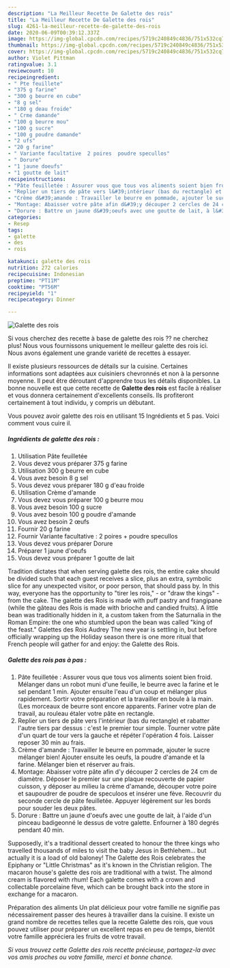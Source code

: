 ```yaml
---
description: "La Meilleur Recette De Galette des rois"
title: "La Meilleur Recette De Galette des rois"
slug: 4261-la-meilleur-recette-de-galette-des-rois
date: 2020-06-09T00:39:12.337Z
image: https://img-global.cpcdn.com/recipes/5719c240849c4836/751x532cq70/galette-des-rois-photo-principale-de-la-recette.jpg
thumbnail: https://img-global.cpcdn.com/recipes/5719c240849c4836/751x532cq70/galette-des-rois-photo-principale-de-la-recette.jpg
cover: https://img-global.cpcdn.com/recipes/5719c240849c4836/751x532cq70/galette-des-rois-photo-principale-de-la-recette.jpg
author: Violet Pittman
ratingvalue: 3.1
reviewcount: 10
recipeingredient:
- " Pte feuillete"
- "375 g farine"
- "300 g beurre en cube"
- "8 g sel"
- "180 g deau froide"
- " Crme damande"
- "100 g beurre mou"
- "100 g sucre"
- "100 g poudre damande"
- "2 ufs"
- "20 g farine"
- " Variante facultative  2 poires  poudre specullos"
- " Dorure"
- "1 jaune doeufs"
- "1 goutte de lait"
recipeinstructions:
- "Pâte feuilletée : Assurer vous que tous vos aliments soient bien froid. Mélanger dans un robot muni d&#39;une feuille, le beurre avec la farine et le sel pendant 1 min. Ajouter ensuite l&#39;eau d&#39;un coup et mélanger plus rapidement. Sortir votre préparation et la travailler en boule à la main. (Les morceaux de beurre sont encore apparents. Fariner votre plan de travail, au rouleau étaler votre pâte en rectangle."
- "Replier un tiers de pâte vers l&#39;intérieur (bas du rectangle) et rabatter l&#39;autre tiers par dessus : c&#39;est le premier tour simple. Tourner votre pâte d&#39;un quart de tour vers la gauche et répéter l&#39;opération 4 fois. Laisser reposer 30 min au frais."
- "Crème d&#39;amande : Travailler le beurre en pommade, ajouter le sucre mélanger bien! Ajouter ensuite les oeufs, la poudre d&#39;amande et la farine. Mélanger bien et réserver au frais."
- "Montage: Abaisser votre pâte afin d&#39;y découper 2 cercles de 24 cm de diamètre. Déposer le premier sur une plaque recouverte de papier cuisson, y déposer au milieu la crème d&#39;amande, découper votre poire et saupoudrer de poudre de speculoos et insérer une fève. Recouvrir du seconde cercle de pâte feuilletée. Appuyer légèrement sur les bords pour souder les deux pâtes."
- "Dorure : Battre un jaune d&#39;oeufs avec une goutte de lait, à l&#39;aide d&#39;un pinceau badigeonné le dessus de votre galette. Enfourner à 180 degrés pendant 40 min."
categories:
- Resep
tags:
- galette
- des
- rois

katakunci: galette des rois 
nutrition: 272 calories
recipecuisine: Indonesian
preptime: "PT11M"
cooktime: "PT56M"
recipeyield: "1"
recipecategory: Dinner

---
```



![Galette des rois](https://img-global.cpcdn.com/recipes/5719c240849c4836/751x532cq70/galette-des-rois-photo-principale-de-la-recette.jpg)

Si vous cherchez des recette à base de galette des rois ?? ne cherchez plus! Nous vous fournissons uniquement le meilleur galette des rois ici. Nous avons également une grande variété de recettes à essayer.

Il existe plusieurs ressources de détails sur la cuisine. Certaines informations sont adaptées aux cuisiniers chevronnés et non à la personne moyenne. Il peut être déroutant d'apprendre tous les détails disponibles. La bonne nouvelle est que cette recette de <strong> Galette des rois </strong> est facile à réaliser et vous donnera certainement d'excellents conseils. Ils profiteront certainement à tout individu, y compris un débutant.

<!--inarticleads1-->

Vous pouvez avoir galette des rois en utilisant 15 Ingrédients et 5 pas. Voici comment vous cuire il.

##### Ingrédients de galette des rois :

1. Utilisation  Pâte feuilletée
1. Vous devez vous préparer 375 g farine
1. Utilisation 300 g beurre en cube
1. Vous avez besoin 8 g sel
1. Vous devez vous préparer 180 g d&#39;eau froide
1. Utilisation  Crème d&#39;amande
1. Vous devez vous préparer 100 g beurre mou
1. Vous avez besoin 100 g sucre
1. Vous avez besoin 100 g poudre d&#39;amande
1. Vous avez besoin 2 œufs
1. Fournir 20 g farine
1. Fournir  Variante facultative : 2 poires + poudre specullos
1. Vous devez vous préparer  Dorure
1. Préparer 1 jaune d&#39;oeufs
1. Vous devez vous préparer 1 goutte de lait


Tradition dictates that when serving galette des rois, the entire cake should be divided such that each guest receives a slice, plus an extra, symbolic slice for any unexpected visitor, or poor person, that should pass by. In this way, everyone has the opportunity to &#34;tirer les rois,&#34; - or &#34;draw the kings&#34; - from the cake. The galette des Rois is made with puff pastry and frangipane (while the gâteau des Rois is made with brioche and candied fruits). A little bean was traditionally hidden in it, a custom taken from the Saturnalia in the Roman Empire: the one who stumbled upon the bean was called &#34;king of the feast.&#34; Galettes des Rois Audrey The new year is settling in, but before officially wrapping up the Holiday season there is one more ritual that French people will gather for and enjoy: the Galette des Rois. 

<!--inarticleads2-->

##### Galette des rois pas à pas :

1. Pâte feuilletée : Assurer vous que tous vos aliments soient bien froid. Mélanger dans un robot muni d&#39;une feuille, le beurre avec la farine et le sel pendant 1 min. Ajouter ensuite l&#39;eau d&#39;un coup et mélanger plus rapidement. Sortir votre préparation et la travailler en boule à la main. (Les morceaux de beurre sont encore apparents. Fariner votre plan de travail, au rouleau étaler votre pâte en rectangle.
1. Replier un tiers de pâte vers l&#39;intérieur (bas du rectangle) et rabatter l&#39;autre tiers par dessus : c&#39;est le premier tour simple. Tourner votre pâte d&#39;un quart de tour vers la gauche et répéter l&#39;opération 4 fois. Laisser reposer 30 min au frais.
1. Crème d&#39;amande : Travailler le beurre en pommade, ajouter le sucre mélanger bien! Ajouter ensuite les oeufs, la poudre d&#39;amande et la farine. Mélanger bien et réserver au frais.
1. Montage: Abaisser votre pâte afin d&#39;y découper 2 cercles de 24 cm de diamètre. Déposer le premier sur une plaque recouverte de papier cuisson, y déposer au milieu la crème d&#39;amande, découper votre poire et saupoudrer de poudre de speculoos et insérer une fève. Recouvrir du seconde cercle de pâte feuilletée. Appuyer légèrement sur les bords pour souder les deux pâtes.
1. Dorure : Battre un jaune d&#39;oeufs avec une goutte de lait, à l&#39;aide d&#39;un pinceau badigeonné le dessus de votre galette. Enfourner à 180 degrés pendant 40 min.


Supposedly, it&#39;s a traditional dessert created to honour the three kings who travelled thousands of miles to visit the baby Jesus in Bethlehem… but actually it is a load of old baloney! The Galette des Rois celebrates the Epiphany or &#34;Little Christmas&#34; as it&#39;s known in the Christian religion. The macaron house&#39;s galette des rois are traditional with a twist. The almond cream is flavored with rhum! Each galette comes with a crown and collectable porcelaine fève, which can be brought back into the store in exchange for a macaron. 

<!--inarticleads1-->

<p>
Préparation des aliments Un plat délicieux pour votre famille ne signifie pas nécessairement passer des heures à travailler dans la cuisine. Il existe un grand nombre de recettes telles que la recette Galette des rois, que vous pouvez utiliser pour préparer un excellent repas en peu de temps, bientôt votre famille appréciera les fruits de votre travail.
</p>

<p>
<i>Si vous trouvez cette Galette des rois recette précieuse, partagez-la avec vos amis proches ou votre famille, merci et bonne chance.</i>
</p>
